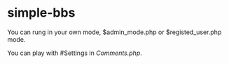 # simple-bbs


You can rung in your own mode, $admin_mode.php or $registed_user.php mode.

You can play with #Settings in *Comments.php*.
